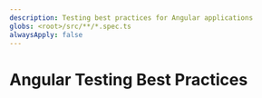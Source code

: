 ```yaml
---
description: Testing best practices for Angular applications
globs: <root>/src/**/*.spec.ts
alwaysApply: false
---
```


# Angular Testing Best Practices

<!--
TODO: Add content for Angular testing best practices.
Follow unified schema guidelines.
-->
